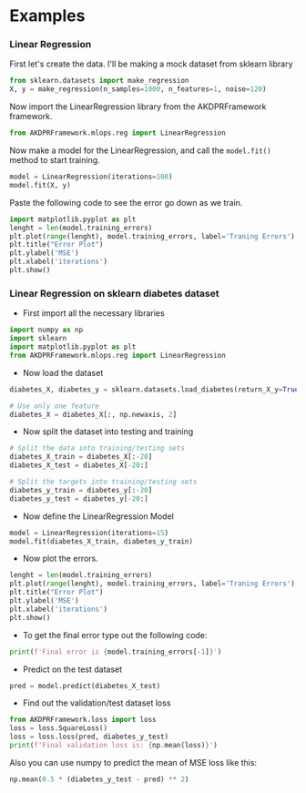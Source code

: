 # Examples
### Linear Regression
First let's create the data. I'll be making a mock dataset from sklearn library
```python
from sklearn.datasets import make_regression
X, y = make_regression(n_samples=1000, n_features=1, noise=120)
```
Now import the LinearRegression library from the AKDPRFramework framework.
```python
from AKDPRFramework.mlops.reg import LinearRegression
```
Now make a model for the LinearRegression, and call the `model.fit()` method to start training.
```python
model = LinearRegression(iterations=100)
model.fit(X, y)
```
Paste the following code to see the error go down as we train.
```python
import matplotlib.pyplot as plt
lenght = len(model.training_errors)
plt.plot(range(lenght), model.training_errors, label='Traning Errors')
plt.title("Error Plot")
plt.ylabel('MSE')
plt.xlabel('iterations')
plt.show()
```

### Linear Regression on sklearn diabetes dataset
- First import all the necessary libraries
```python
import numpy as np
import sklearn
import matplotlib.pyplot as plt
from AKDPRFramework.mlops.reg import LinearRegression
```
- Now load the dataset
```python
diabetes_X, diabetes_y = sklearn.datasets.load_diabetes(return_X_y=True)

# Use only one feature
diabetes_X = diabetes_X[:, np.newaxis, 2]
```
- Now split the dataset into testing and training
```python
# Split the data into training/testing sets
diabetes_X_train = diabetes_X[:-20]
diabetes_X_test = diabetes_X[-20:]

# Split the targets into training/testing sets
diabetes_y_train = diabetes_y[:-20]
diabetes_y_test = diabetes_y[-20:]
```

- Now define the LinearRegression Model
```python
model = LinearRegression(iterations=15)
model.fit(diabetes_X_train, diabetes_y_train)
```
- Now plot the errors.
```python
lenght = len(model.training_errors)
plt.plot(range(lenght), model.training_errors, label='Traning Errors')
plt.title("Error Plot")
plt.ylabel('MSE')
plt.xlabel('iterations')
plt.show()
```
- To get the final error type out the following code:
```python
print(f'Final error is {model.training_errors[-1]}')
```
- Predict on the test dataset
```python
pred = model.predict(diabetes_X_test)
```
- Find out the validation/test dataset loss
```python
from AKDPRFramework.loss import loss
loss = loss.SquareLoss()
loss = loss.loss(pred, diabetes_y_test)
print(f'Final validation loss is: {np.mean(loss)}')
```
Also you can use numpy to predict the mean of MSE loss like this:
```python
np.mean(0.5 * (diabetes_y_test - pred) ** 2)
```
